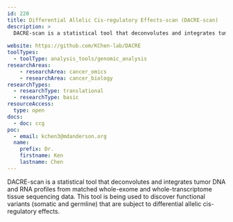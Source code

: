 ```yaml
---
id: 220
title: Differential Allelic Cis-regulatory Effects-scan (DACRE-scan)
description: >
  DACRE-scan is a statistical tool that deconvolutes and integrates tumor DNA and RNA profiles from matched whole-exome and whole-transcriptome tissue sequencing data. This tool is being used to discover functional variants (somatic and germline) that are subject to differential allelic cis-regulatory effects.
  
website: https://github.com/KChen-lab/DACRE
toolTypes:
  - toolType: analysis_tools/genomic_analysis
researchAreas:
    - researchArea: cancer_omics
    - researchArea: cancer_biology 
researchTypes:
  - researchType: translational
  - researchType: basic
resourceAccess:
  type: open
docs:
  - doc: ccg
poc:
  - email: kchen3@mdanderson.org
  name:
    prefix: Dr.
    firstname: Ken
    lastname: Chen
---
```

DACRE-scan is a statistical tool that deconvolutes and integrates tumor DNA and RNA profiles from matched whole-exome and whole-transcriptome tissue sequencing data. This tool is being used to discover functional variants (somatic and germline) that are subject to differential allelic cis-regulatory effects.